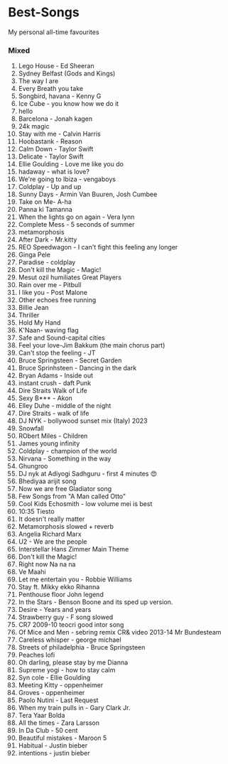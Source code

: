 # Best-Songs
My personal all-time favourites


### Mixed
1. Lego House -  Ed Sheeran
2. Sydney Belfast (Gods and Kings)
3. The way I are
4. Every Breath you take
5. Songbird, havana - Kenny G
6. Ice Cube - you know how we do it
7. hello
8. Barcelona - Jonah kagen
9. 24k magic
10. Stay with me - Calvin Harris
11. Hoobastank - Reason
12. Calm Down - Taylor Swift
13. Delicate - Taylor Swift
14. Ellie Goulding - Love me like you do
15. hadaway - what is love?
16. We're going to Ibiza - vengaboys
17. Coldplay - Up and up
18. Sunny Days - Armin Van Buuren, Josh Cumbee
20. Take on Me- A-ha
21. Panna ki Tamanna
22. When the lights go on again - Vera lynn
23. Complete Mess - 5 seconds of summer
24. metamorphosis
25. After Dark - Mr.kitty
26. REO Speedwagon - I can't fight this feeling any longer
27. Ginga Pele
28. Paradise - coldplay
29. Don't kill the Magic - Magic!
30. Mesut ozil humiliates Great Players
31. Rain over me -  Pitbull
32. I like you - Post Malone
33. Other echoes free running
34. Billie Jean
35. Thriller
36. Hold My Hand
37. K'Naan- waving flag
38. Safe and Sound-capital cities
39. Feel your love-Jim Bakkum (the main chorus part)
40. Can't stop the feeling - JT
41. Bruce Springsteen - Secret Garden
42. Bruce Sprinhsteen - Dancing in the dark
43. Bryan Adams - Inside out
44. instant crush - daft Punk
45. Dire Straits Walk of Life
46. Sexy B*** - Akon
47. Elley Duhe - middle of the night
48. Dire Straits - walk of life
49. DJ NYK - bollywood sunset mix (Italy) 2023
50. Snowfall
51. RObert Miles - Children
52. James young infinity
53. Coldplay - champion of the world
54. Nirvana - Something in the way
55. Ghungroo
56. DJ nyk at  Adiyogi Sadhguru - first 4 minutes 😍
57. Bhediyaa arijit song
58. Now we are free Gladiator song
59. Few Songs from "A Man called Otto"
60. Cool Kids Echosmith - low volume mei is best
61. 10:35 Tiesto
62. It doesn't really matter
63. Metamorphosis slowed + reverb
64. Angelia Richard Marx
65. U2 - We are the people
66. Interstellar Hans Zimmer Main Theme
67. Don't kill the Magic!
68. Right now Na na na
69. Ve Maahi
70. Let me entertain you - Robbie Williams
71. Stay ft. Mikky ekko Rihanna
72. Penthouse floor John legend
73. In the Stars - Benson Boone and its sped up version.
74. Desire - Years and years
75. Strawberry guy -  F song slowed
76. CR7 2009-10 teocri good intor song
77. Of Mice and Men - sebring remix CR& video 2013-14 Mr Bundesteam
78. Careless whisper - george michael
79. Streets of philadelphia - Bruce Springsteen
80. Peaches lofi
81. Oh darling, please stay by me Dianna
82. Supreme yogi - how to stay calm
83. Syn cole - Ellie Goulding
84. Meeting Kitty - oppenheimer
85. Groves - oppenheimer
86. Paolo Nutini - Last Request
87. When my train pulls in - Gary Clark Jr.
88. Tera Yaar Bolda
89. All the times -  Zara Larsson
90. In Da Club - 50 cent
91. Beautiful mistakes - Maroon 5
92. Habitual - Justin bieber
93. intentions - justin bieber



